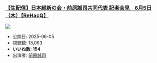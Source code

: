 ### [【生配信】日本維新の会・前原誠司共同代表 記者会見　6月5日（木）【ReHacQ】](https://www.youtube.com/watch?v=mEcffHdmajE)
[![](https://img.youtube.com/vi/mEcffHdmajE/sddefault.jpg)](https://www.youtube.com/watch?v=mEcffHdmajE)
-   公開日: 2025-06-05
-   視聴数: 18,093
-   **いいね数: 154**
-   出演者: [前原誠司](/rehacq_fan/people/前原誠司 "wikilink")
